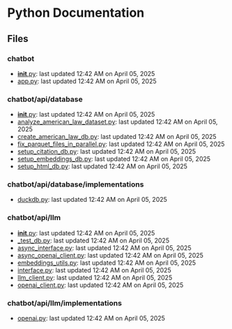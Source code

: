 # Python Documentation

## Files

### chatbot

- [__init__.py](__init__.md): last updated 12:42 AM on April 05, 2025
- [app.py](app.md): last updated 12:42 AM on April 05, 2025

### chatbot/api/database

- [__init__.py](__init__.md): last updated 12:42 AM on April 05, 2025
- [analyze_american_law_dataset.py](analyze_american_law_dataset.md): last updated 12:42 AM on April 05, 2025
- [create_american_law_db.py](create_american_law_db.md): last updated 12:42 AM on April 05, 2025
- [fix_parquet_files_in_parallel.py](fix_parquet_files_in_parallel.md): last updated 12:42 AM on April 05, 2025
- [setup_citation_db.py](setup_citation_db.md): last updated 12:42 AM on April 05, 2025
- [setup_embeddings_db.py](setup_embeddings_db.md): last updated 12:42 AM on April 05, 2025
- [setup_html_db.py](setup_html_db.md): last updated 12:42 AM on April 05, 2025

### chatbot/api/database/implementations

- [duckdb.py](duckdb.md): last updated 12:42 AM on April 05, 2025

### chatbot/api/llm

- [__init__.py](__init__.md): last updated 12:42 AM on April 05, 2025
- [_test_db.py](_test_db.md): last updated 12:42 AM on April 05, 2025
- [async_interface.py](async_interface.md): last updated 12:42 AM on April 05, 2025
- [async_openai_client.py](async_openai_client.md): last updated 12:42 AM on April 05, 2025
- [embeddings_utils.py](embeddings_utils.md): last updated 12:42 AM on April 05, 2025
- [interface.py](interface.md): last updated 12:42 AM on April 05, 2025
- [llm_client.py](llm_client.md): last updated 12:42 AM on April 05, 2025
- [openai_client.py](openai_client.md): last updated 12:42 AM on April 05, 2025

### chatbot/api/llm/implementations

- [openai.py](openai.md): last updated 12:42 AM on April 05, 2025
